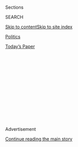 <div id="app">

<div>

<div>

<div>

<div class="NYTAppHideMasthead css-1q2w90k e1suatyy0">

<div class="section css-ui9rw0 e1suatyy2">

<div class="css-eph4ug er09x8g0">

<div class="css-6n7j50">

</div>

<span class="css-1dv1kvn">Sections</span>

<div class="css-10488qs">

<span class="css-1dv1kvn">SEARCH</span>

</div>

[Skip to content](#site-content)[Skip to site
index](#site-index)

</div>

<div id="masthead-section-label" class="css-1wr3we4 eaxe0e00">

[Politics](https://www.nytimes.com/section/politics)

</div>

<div class="css-10698na e1huz5gh0">

</div>

</div>

<div id="masthead-bar-one" class="section hasLinks css-15hmgas e1csuq9d3">

<div class="css-uqyvli e1csuq9d0">

</div>

<div class="css-1uqjmks e1csuq9d1">

</div>

<div class="css-9e9ivx">

[](https://myaccount.nytimes.com/auth/login?response_type=cookie&client_id=vi)

</div>

<div class="css-1bvtpon e1csuq9d2">

[Today’s
Paper](https://www.nytimes.com/section/todayspaper)

</div>

</div>

</div>

</div>

<div data-aria-hidden="false">

<div id="site-content" data-role="main">

<div>

<div class="css-1aor85t" style="opacity:0.000000001;z-index:-1;visibility:hidden">

<div class="css-1hqnpie">

<div class="css-epjblv">

<span class="css-17xtcya">[Politics](/section/politics)</span><span class="css-x15j1o">|</span><span class="css-fwqvlz">A
Republican’s Tax Overhaul Envisions Big
Changes</span>

</div>

<div class="css-k008qs">

<div class="css-1iwv8en">

<span class="css-18z7m18"></span>

<div>

</div>

</div>

<span class="css-1n6z4y">https://nyti.ms/1hpKtBZ</span>

<div class="css-1705lsu">

<div class="css-4xjgmj">

<div class="css-4skfbu" data-role="toolbar" data-aria-label="Social Media Share buttons, Save button, and Comments Panel with current comment count" data-testid="share-tools">

  - 
  - 
  - 
  - 
    
    <div class="css-6n7j50">
    
    </div>

  - 

</div>

</div>

</div>

</div>

</div>

</div>

<div class="css-13pd83m">

</div>

<div id="top-wrapper" class="css-1sy8kpn">

<div id="top-slug" class="css-l9onyx">

Advertisement

</div>

[Continue reading the main
story](#after-top)

<div class="ad top-wrapper" style="text-align:center;height:100%;display:block;min-height:250px">

<div id="top" class="place-ad" data-position="top" data-size-key="top">

</div>

</div>

<div id="after-top">

</div>

</div>

<div id="sponsor-wrapper" class="css-1hyfx7x">

<div id="sponsor-slug" class="css-19vbshk">

Supported by

</div>

[Continue reading the main
story](#after-sponsor)

<div id="sponsor" class="ad sponsor-wrapper" style="text-align:center;height:100%;display:block">

</div>

<div id="after-sponsor">

</div>

</div>

<div class="css-1vkm6nb ehdk2mb0">

# A Republican’s Tax Overhaul Envisions Big Changes

</div>

<div class="css-79elbk" data-testid="photoviewer-wrapper">

<div class="css-z3e15g" data-testid="photoviewer-wrapper-hidden">

</div>

<div class="css-1a48zt4 ehw59r15" data-testid="photoviewer-children">

![<span class="css-16f3y1r e13ogyst0" data-aria-hidden="true">Representative
Dave Camp of Michigan, chairman of the House Ways and Means Committee,
unveiled his plan on
Wednesday.</span><span class="css-cnj6d5 e1z0qqy90" itemprop="copyrightHolder"><span class="css-1ly73wi e1tej78p0">Credit...</span><span><span>Stephen
Crowley/The New York
Times</span></span></span>](https://static01.nyt.com/images/2014/02/27/us/CONG/CONG-articleLarge.jpg?quality=75&auto=webp&disable=upscale)

</div>

</div>

<div class="css-xt80pu e12qa4dv0">

<div class="css-18e8msd">

<div class="css-vp77d3 epjyd6m0">

<div class="css-1baulvz">

By [<span class="css-1baulvz last-byline" itemprop="name">Jonathan
Weisman</span>](http://www.nytimes.com/by/jonathan-weisman)

</div>

</div>

  - Feb. 26,
    2014

  - 
    
    <div class="css-4xjgmj">
    
    <div class="css-d8bdto" data-role="toolbar" data-aria-label="Social Media Share buttons, Save button, and Comments Panel with current comment count" data-testid="share-tools">
    
      - 
      - 
      - 
      - 
        
        <div class="css-6n7j50">
        
        </div>
    
      - 
    
    </div>
    
    </div>

</div>

</div>

<div class="section meteredContent css-1r7ky0e" name="articleBody" itemprop="articleBody">

<div class="css-1fanzo5 StoryBodyCompanionColumn">

<div class="css-53u6y8">

WASHINGTON — Big banks would face a new tax on lending. Taxes paid to
state and local governments would no longer be deductible. The earned
income credit for low-wage workers would be converted to a more limited
deduction on payroll taxes. The mortgage deduction and retirement
savings breaks would be curtailed.

Representative Dave Camp of Michigan, a Republican who is chairman of
the House Ways and Means Committee, unveiled a sweeping overhaul of the
70,000-page federal tax code on Wednesday that would collapse seven
personal income tax brackets to two and lower the corporate rate to 25
percent from 35 percent.

But the seeds of the plan’s destruction might be found in the fine
print. When asked about the proposal’s details on Wednesday, House
Speaker John A. Boehner replied, “Blah, blah, blah, blah.”

Faced with that cool reaction from the highest echelons of his party’s
leadership, Mr. Camp pleaded: “You are going to hear a lot about one
provision or another provision, or even another provision. But the truth
is people want a simpler, fairer and flatter code.”

</div>

</div>

<div class="css-1fanzo5 StoryBodyCompanionColumn">

<div class="css-53u6y8">

The proposal — deemed a “discussion draft” — is sweeping, touching on
almost every facet of the tax code. Mr. Camp’s goal was to keep all
taxpayers in, at most, a 25 percent bracket. In fact, married households
with incomes over $450,000 ($425,000 for singles) would also be subject
to a 10 percent surtax, effectively raising their income tax rate to 35
percent — but still lower than the current 39.6 percent.

To get those rate reductions, Mr. Camp would leave behind what Chris
Krueger, a policy analyst at Guggenheim Partners, called a “veritable
killing field of sacred cows.”

Both rich and poor taxpayers would face big changes. The earned income
credit for low-wage workers — which, for many, is essentially a check
from the Internal Revenue Service — would be converted to an exemption
of up to $4,000 on Social Security and Medicare payroll taxes. That
would raise taxes for some workers, but, Mr. Camp argued, it would
eliminate about $133 billion in fraud over 10 years.

The rich would be hit as well. The deduction for state and local taxes
costs the Treasury $402 billion over five years, but much of that comes
from states like New York and California, where the most affluent
taxpayers live.

Senator Charles E. Schumer of New York, the chamber’s No. 3 Democrat,
said any proposal that eliminates that deduction “doesn’t have a
snowball’s chance of passing.”

</div>

</div>

<div class="css-1fanzo5 StoryBodyCompanionColumn">

<div class="css-53u6y8">

Private equity and hedge fund managers would also be prevented from
classifying much of their income as lower-taxed capital gains for tax
purposes, closing what Democrats have criticized as the “carried
interest loophole.”

Taxpayers now can save up to $17,500 a year in 401(k) plans, plus more
in traditional Individual Retirement Accounts — both taxed when the
money is withdrawn. In Roth I.R.A.’s the deposits are already subject to
tax. Under the Camp plan, the cap on I.R.A.’s would be eliminated; any
savings over $8,750 would have to go into a Roth account. Higher
contributions to 401(k) plans would also be taxed before they were
deposited.

Income from capital gains, which is now taxed at 20 percent, would be
treated as ordinary income, but the first 40 percent of annual capital
gains would face no taxation.

Deductions of mortgage interest in the future would be capped at loans
of $500,000, half the current cap.

Mr. Camp even embraced an idea that has taken hold in the most
progressive parts of the Democratic Party, a tax on assets of the
biggest banks.

Wall Street objected to that part of the plan. “We strongly urge policy
makers to reject this arbitrary lending tax and instead place their
focus on achieving pro-growth tax reform with policies that increase
economic growth and expand access to sound lending and credit,” said
Robert S. Nichols, president of the Financial Services Forum, which
represents financial interests in Washington.

Even the National Federation of Independent Business, the small-business
lobby that has been a stalwart Republican ally and a cheerleader for a
tax overhaul, pronounced itself “very concerned.”

</div>

</div>

<div class="css-1fanzo5 StoryBodyCompanionColumn">

<div class="css-53u6y8">

On the flip side, Representative Lloyd Doggett of Texas, a liberal
Democrat and a senior member of the Ways and Means Committee, complained
that the overhaul would do too little to discourage corporations from
moving operations overseas. Currently, profits earned by United States
corporations overseas are subject to taxes if they are brought back to
the country. The Camp plan would exempt 95 percent of income from
foreign subsidiaries from taxes.

Senator Ron Wyden, Democrat of Oregon and the newly seated chairman of
the Senate Finance Committee, paraphrased former Senator Bill Bradley of
New Jersey, saying that any tax overhaul is completely impossible until
15 minutes before it happens. Mr. Bradley shepherded the last major tax
overhaul through Congress in 1986.

But, Mr. Wyden said, the Camp proposal has one disadvantage over Mr.
Bradley’s plan: It was not drafted with bipartisan support.

</div>

</div>

</div>

<div>

</div>

<div>

</div>

<div>

</div>

<div>

<div id="bottom-wrapper" class="css-1ede5it">

<div id="bottom-slug" class="css-l9onyx">

Advertisement

</div>

[Continue reading the main
story](#after-bottom)

<div id="bottom" class="ad bottom-wrapper" style="text-align:center;height:100%;display:block;min-height:90px">

</div>

<div id="after-bottom">

</div>

</div>

</div>

</div>

</div>

## Site Index

<div>

</div>

## Site Information Navigation

  - [© <span>2020</span> <span>The New York Times
    Company</span>](https://help.nytimes.com/hc/en-us/articles/115014792127-Copyright-notice)

<!-- end list -->

  - [NYTCo](https://www.nytco.com/)
  - [Contact
    Us](https://help.nytimes.com/hc/en-us/articles/115015385887-Contact-Us)
  - [Work with us](https://www.nytco.com/careers/)
  - [Advertise](https://nytmediakit.com/)
  - [T Brand Studio](http://www.tbrandstudio.com/)
  - [Your Ad
    Choices](https://www.nytimes.com/privacy/cookie-policy#how-do-i-manage-trackers)
  - [Privacy](https://www.nytimes.com/privacy)
  - [Terms of
    Service](https://help.nytimes.com/hc/en-us/articles/115014893428-Terms-of-service)
  - [Terms of
    Sale](https://help.nytimes.com/hc/en-us/articles/115014893968-Terms-of-sale)
  - [Site
    Map](https://spiderbites.nytimes.com)
  - [Help](https://help.nytimes.com/hc/en-us)
  - [Subscriptions](https://www.nytimes.com/subscription?campaignId=37WXW)

</div>

</div>

</div>

</div>
